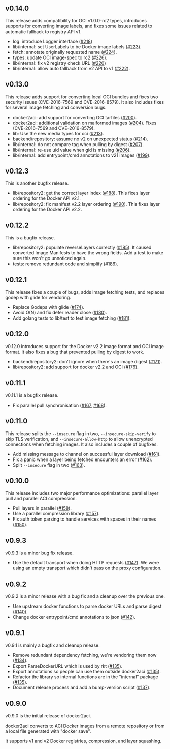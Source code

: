 ## v0.14.0

This release adds compatibility for OCI v1.0.0-rc2 types, introduces supports for converting image labels, and fixes some issues related to automatic fallback to registry API v1.

 - log: introduce Logger interface ([#218](https://github.com/appc/docker2aci/pull/218))
 - lib/internal: set UserLabels to be Docker image labels ([#223](https://github.com/appc/docker2aci/pull/223)).
 - fetch: annotate originally requested name ([#224](https://github.com/appc/docker2aci/pull/224)).
 - types: update OCI image-spec to rc2 ([#226](https://github.com/appc/docker2aci/pull/226)).
 - lib/internal: fix v2 registry check URL ([#220](https://github.com/appc/docker2aci/pull/220))
 - lib/internal: allow auto fallback from v2 API to v1 ([#222](https://github.com/appc/docker2aci/pull/222)).

## v0.13.0

This release adds support for converting local OCI bundles and fixes two security issues (CVE-2016-7569 and CVE-2016-8579). It also includes fixes for several image fetching and conversion bugs.

 - docker2aci: add support for converting OCI tarfiles ([#200](https://github.com/appc/docker2aci/pull/200)).
 - docker2aci: additional validation on malformed images ([#204](https://github.com/appc/docker2aci/pull/204)). Fixes (CVE-2016-7569 and CVE-2016-8579).
 - lib: Use the new media types for oci ([#213](https://github.com/appc/docker2aci/pull/213)).
 - backend/repository: assume no v2 on unexpected status ([#214](https://github.com/appc/docker2aci/pull/214)).
 - lib/internal: do not compare tag when pulling by digest ([#207](https://github.com/appc/docker2aci/pull/207)).
 - lib/internal: re-use uid value when gid is missing ([#206](https://github.com/appc/docker2aci/pull/206)).
 - lib/internal: add entrypoint/cmd annotations to v21 images ([#199](https://github.com/appc/docker2aci/pull/199)).

## v0.12.3

This is another bugfix release.

- lib/repository2: get the correct layer index ([#188](https://github.com/appc/docker2aci/pull/188)). This fixes layer ordering for the Docker API v2.1.
- lib/repository2: fix manifest v2.2 layer ordering ([#190](https://github.com/appc/docker2aci/pull/190)). This fixes layer ordering for the Docker API v2.2.

## v0.12.2

This is a bugfix release.

- lib/repository2: populate reverseLayers correctly ([#185](https://github.com/appc/docker2aci/pull/185)). It caused converted Image Manifests to have the wrong fields. Add a test to make sure this won't go unnoticed again.
- tests: remove redundant code and simplify ([#186](https://github.com/appc/docker2aci/pull/186)).

## v0.12.1

This release fixes a couple of bugs, adds image fetching tests, and replaces godep with glide for vendoring.

- Replace Godeps with glide ([#174](https://github.com/appc/docker2aci/pull/174)).
- Avoid O(N) and fix defer reader close ([#180](https://github.com/appc/docker2aci/pull/180)).
- Add golang tests to lib/test to test image fetching ([#181](https://github.com/appc/docker2aci/pull/181)).

## v0.12.0

v0.12.0 introduces support for the Docker v2.2 image format and OCI image format. It also fixes a bug that prevented pulling by digest to work.

- backend/repository2: don't ignore when there's an image digest ([#171](https://github.com/appc/docker2aci/pull/171)).
- lib/repository2: add support for docker v2.2 and OCI ([#176](https://github.com/appc/docker2aci/pull/176)).

## v0.11.1

v0.11.1 is a bugfix release.

- Fix parallel pull synchronisation ([#167](https://github.com/appc/docker2aci/pull/167), [#168](https://github.com/appc/docker2aci/pull/168)).

## v0.11.0

This release splits the `--insecure` flag in two, `--insecure-skip-verify` to skip TLS verification, and `--insecure-allow-http` to allow unencrypted connections when fetching images. It also includes a couple of bugfixes.

- Add missing message to channel on successful layer download ([#161](https://github.com/appc/docker2aci/pull/161)).
- Fix a panic when a layer being fetched encounters an error ([#162](https://github.com/appc/docker2aci/pull/162)).
- Split `--insecure` flag in two ([#163](https://github.com/appc/docker2aci/pull/163)).

## v0.10.0

This release includes two major performance optimizations: parallel layer pull and parallel ACI compression.

- Pull layers in parallel ([#158](https://github.com/appc/docker2aci/pull/158)).
- Use a parallel compression library ([#157](https://github.com/appc/docker2aci/pull/157)).
- Fix auth token parsing to handle services with spaces in their names ([#150](https://github.com/appc/docker2aci/pull/150)).

## v0.9.3

v0.9.3 is a minor bug fix release.

- Use the default transport when doing HTTP requests ([#147](https://github.com/appc/docker2aci/pull/147)). We were using an empty transport which didn't pass on the proxy configuration.

## v0.9.2

v0.9.2 is a minor release with a bug fix and a cleanup over the previous one.

- Use upstream docker functions to parse docker URLs and parse digest ([#140](https://github.com/appc/docker2aci/pull/140)).
- Change docker entrypoint/cmd annotations to json ([#142](https://github.com/appc/docker2aci/pull/142)).

## v0.9.1

v0.9.1 is mainly a bugfix and cleanup release.

- Remove redundant dependency fetching, we're vendoring them now ([#134](https://github.com/appc/docker2aci/pull/134)).
- Export ParseDockerURL which is used by rkt ([#135](https://github.com/appc/docker2aci/pull/135)).
- Export annotations so people can use them outside docker2aci ([#135](https://github.com/appc/docker2aci/pull/135)).
- Refactor the library so internal functions are in the "internal" package ([#135](https://github.com/appc/docker2aci/pull/135)).
- Document release process and add a bump-version script ([#137](https://github.com/appc/docker2aci/pull/137)).

## v0.9.0

v0.9.0 is the initial release of docker2aci.

docker2aci converts to ACI Docker images from a remote repository or from a local file generated with "docker save".

It supports v1 and v2 Docker registries, compression, and layer squashing.
